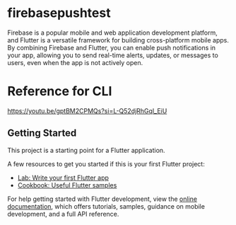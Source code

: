 # firebasepushtest

Firebase is a popular mobile and web application development platform, and Flutter is a versatile framework for building cross-platform mobile apps. By combining Firebase and Flutter, you can enable push notifications in your app, allowing you to send real-time alerts, updates, or messages to users, even when the app is not actively open.

# Reference for CLI
https://youtu.be/gptBM2CPMQs?si=L-Q52djRhGql_EiU

## Getting Started

This project is a starting point for a Flutter application.

A few resources to get you started if this is your first Flutter project:

- [Lab: Write your first Flutter app](https://docs.flutter.dev/get-started/codelab)
- [Cookbook: Useful Flutter samples](https://docs.flutter.dev/cookbook)

For help getting started with Flutter development, view the
[online documentation](https://docs.flutter.dev/), which offers tutorials,
samples, guidance on mobile development, and a full API reference.
